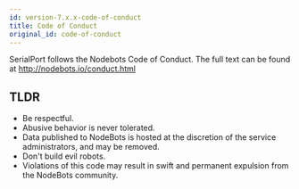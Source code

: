 ```yaml
---
id: version-7.x.x-code-of-conduct
title: Code of Conduct
original_id: code-of-conduct
---
```


SerialPort follows the Nodebots Code of Conduct. The full text can be found at http://nodebots.io/conduct.html

## TLDR
- Be respectful.
- Abusive behavior is never tolerated.
- Data published to NodeBots is hosted at the discretion of the service administrators, and may be removed.
- Don't build evil robots.
- Violations of this code may result in swift and permanent expulsion from the NodeBots community.
